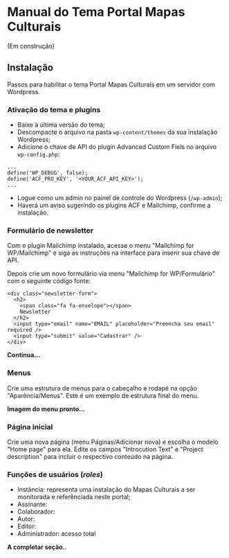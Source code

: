 # Manual do Tema Portal Mapas Culturais

(Em construção)

## Instalação

Passos para habilitar o tema Portal Mapas Culturais em um servidor com Wordpress.

### Ativação do tema e plugins

* Baixe a última versão do tema;
* Descompacte o arquivo na pasta `wp-content/themes` da sua instalação Wordpress;
* Adicione o chave de API do plugin Advanced Custom Fiels no arquivo `wp-config.php`:  
```
...
define('WP_DEBUG', false);
define('ACF_PRO_KEY', '<YOUR_ACF_API_KEY>');
...
```
* Logue como um admin no painel de controle do Wordpress (`/wp-admin`);
* Haverá um aviso sugerindo os plugins ACF e Mailchimp, confirme a instalação.

### Formulário de newsletter

Com o plugin Mailchimp instalado, acesse o menu "Mailchimp for WP/Mailchimp" e siga as instruções na interface para inserir sua chave de API. 

Depois crie um novo formulário via menu "Mailchimp for WP/Formulário" com o seguinte código fonte:

```
<div class="newsletter-form">
  <h2>
    <span class="fa fa-envelope"></span>
    Newsletter
  </h2>
  <input type="email" name="EMAIL" placeholder="Preencha seu email" required />
  <input type="submit" value="Cadastrar" />
</div>
```

**Continua...**

### Menus

Crie uma estrutura de menus para o cabeçalho e rodapé na opção "Aparência/Menus". Este é um exemplo de estrutura final do menu.

**Imagem do menu pronto...**

### Página inicial

Crie uma nova página (menu Páginas/Adicionar nova) e escolha o modelo "Home page" para ela. Edite os campos "Introcution Text" e "Project description" para incluir o respectivo conteúdo na página.

### Funções de usuários (*roles*)

- Instância: representa uma instalação do Mapas Culturais a ser monitorada e referênciada neste portal;
- Assinante:
- Colaborador:
- Autor:
- Editor: 
- Administrador: acesso total 

**A completar seção..**